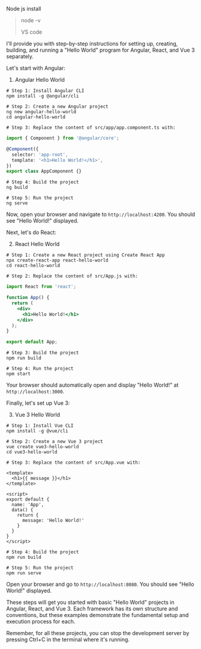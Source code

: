 Node js install
>node -v
>
>VS code

I'll provide you with step-by-step instructions for setting up, creating, building, and running a "Hello World" program for Angular, React, and Vue 3 separately.

Let's start with Angular:

1. Angular Hello World


```shellscript
# Step 1: Install Angular CLI
npm install -g @angular/cli

# Step 2: Create a new Angular project
ng new angular-hello-world
cd angular-hello-world

# Step 3: Replace the content of src/app/app.component.ts with:

```

```typescript
import { Component } from '@angular/core';

@Component({
  selector: 'app-root',
  template: '<h1>Hello World!</h1>',
})
export class AppComponent {}
```

```shellscript
# Step 4: Build the project
ng build

# Step 5: Run the project
ng serve
```

Now, open your browser and navigate to `http://localhost:4200`. You should see "Hello World!" displayed.

Next, let's do React:

2. React Hello World


```shellscript
# Step 1: Create a new React project using Create React App
npx create-react-app react-hello-world
cd react-hello-world

# Step 2: Replace the content of src/App.js with:
```

```javascriptreact
import React from 'react';

function App() {
  return (
    <div>
      <h1>Hello World!</h1>
    </div>
  );
}

export default App;
```

```shellscript
# Step 3: Build the project
npm run build

# Step 4: Run the project
npm start
```

Your browser should automatically open and display "Hello World!" at `http://localhost:3000`.

Finally, let's set up Vue 3:

3. Vue 3 Hello World


```shellscript
# Step 1: Install Vue CLI
npm install -g @vue/cli

# Step 2: Create a new Vue 3 project
vue create vue3-hello-world
cd vue3-hello-world

# Step 3: Replace the content of src/App.vue with:
```

```vue
<template>
  <h1>{{ message }}</h1>
</template>

<script>
export default {
  name: 'App',
  data() {
    return {
      message: 'Hello World!'
    }
  }
}
</script>
```

```shellscript
# Step 4: Build the project
npm run build

# Step 5: Run the project
npm run serve
```

Open your browser and go to `http://localhost:8080`. You should see "Hello World!" displayed.

These steps will get you started with basic "Hello World" projects in Angular, React, and Vue 3. Each framework has its own structure and conventions, but these examples demonstrate the fundamental setup and execution process for each.

Remember, for all these projects, you can stop the development server by pressing Ctrl+C in the terminal where it's running.